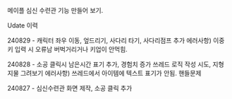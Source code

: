 메이플 심신 수련관 기능 만들어 보기.

Udate 이력

240829 - 캐릭터 좌우 이동, 엎드리기, 사다리 타기, 사다리점프 추가 
          에러사항) 이중 키 입력 시 오류남 버벅거리거나 키업이 안먹힘.
          
240828 - 소공 클릭시 남은시간 표기 추가, 경험치 증가 쓰레드 로직 작성 시도, 지형지물 그려보기
          에러사항) 쓰레드에서 아이템에 텍스트 표기가 안됨. 핸들문제
          
240827 - 심신수련관 화면 제작, 소공 클릭 추가
